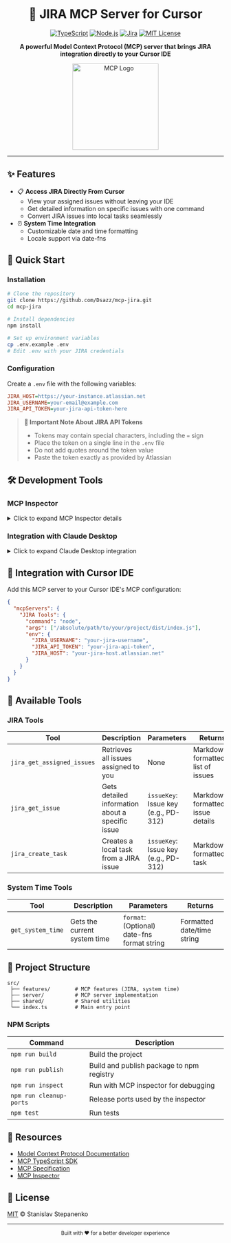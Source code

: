 <div align="center">

# 🔗 JIRA MCP Server for Cursor

[![TypeScript](https://img.shields.io/badge/TypeScript-007ACC?style=for-the-badge&logo=typescript&logoColor=white)](https://www.typescriptlang.org/)
[![Node.js](https://img.shields.io/badge/Node.js-339933?style=for-the-badge&logo=nodedotjs&logoColor=white)](https://nodejs.org/)
[![Jira](https://img.shields.io/badge/Jira-0052CC?style=for-the-badge&logo=Jira&logoColor=white)](https://www.atlassian.com/software/jira)
[![MIT License](https://img.shields.io/badge/License-MIT-green.svg?style=for-the-badge)](https://opensource.org/licenses/MIT)

<p align="center">
  <b>A powerful Model Context Protocol (MCP) server that brings JIRA integration directly to your Cursor IDE</b>
</p>

<p align="center">
  <img src="https://raw.githubusercontent.com/modelcontextprotocol/docs/main/favicon.svg" alt="MCP Logo" width="200" />
</p>

</div>

---

## ✨ Features

- 📋 **Access JIRA Directly From Cursor**
  - View your assigned issues without leaving your IDE
  - Get detailed information on specific issues with one command
  - Convert JIRA issues into local tasks seamlessly
- ⏰ **System Time Integration**
  - Customizable date and time formatting
  - Locale support via date-fns

## 🚀 Quick Start

### Installation

```bash
# Clone the repository
git clone https://github.com/Dsazz/mcp-jira.git
cd mcp-jira

# Install dependencies
npm install

# Set up environment variables
cp .env.example .env
# Edit .env with your JIRA credentials
```

### Configuration

Create a `.env` file with the following variables:

```ini
JIRA_HOST=https://your-instance.atlassian.net
JIRA_USERNAME=your-email@example.com
JIRA_API_TOKEN=your-jira-api-token-here
```

> **🔑 Important Note About JIRA API Tokens**
>
> - Tokens may contain special characters, including the `=` sign
> - Place the token on a single line in the `.env` file
> - Do not add quotes around the token value
> - Paste the token exactly as provided by Atlassian

## 🛠️ Development Tools

### MCP Inspector

<details>
<summary>Click to expand MCP Inspector details</summary>

The MCP Inspector is a powerful tool for testing and debugging your MCP server.

```bash
# Run the inspector (no separate build step needed)
npm run inspect
```

The inspector automatically:

- Loads environment variables from `.env`
- Cleans up occupied ports (5175, 3002)
- Builds the project when needed
- Starts the MCP server with your configuration
- Launches the inspector UI

Visit the inspector at http://localhost:5175?proxyPort=3002

If you encounter port conflicts:

```bash
npm run cleanup-ports
```

#### Debugging with the Inspector

The inspector UI allows you to:

- View all available MCP capabilities
- Execute tools and examine responses
- Analyze the JSON communication
- Test with different parameters

For more details, see the [MCP Inspector GitHub repository](https://github.com/modelcontextprotocol/inspector).

</details>

### Integration with Claude Desktop

<details>
<summary>Click to expand Claude Desktop integration</summary>

Test your MCP server directly with Claude:

1. Build and run your server:

   ```bash
   npm run build
   node dist/index.js
   ```

2. Configure Claude Desktop:

   ```bash
   nano ~/Library/Application\ Support/Claude/claude_desktop_config.json
   ```

3. Add the MCP configuration:

   ```json
   {
     "mcpServers": {
       "JIRA Tools": {
         "command": "node",
         "args": ["/absolute/path/to/your/project/dist/index.js"],
         "env": {
           "JIRA_USERNAME": "your-jira-username",
           "JIRA_API_TOKEN": "your-jira-api-token",
           "JIRA_HOST": "your-jira-host.atlassian.net"
         }
       }
     }
   }
   ```

4. Restart Claude Desktop and test with:
   ```
   What time is it right now?
   ```
   or
   ```
   Show me my assigned JIRA issues.
   ```

</details>

## 🔌 Integration with Cursor IDE

Add this MCP server to your Cursor IDE's MCP configuration:

```json
{
  "mcpServers": {
    "JIRA Tools": {
      "command": "node",
      "args": ["/absolute/path/to/your/project/dist/index.js"],
      "env": {
        "JIRA_USERNAME": "your-jira-username",
        "JIRA_API_TOKEN": "your-jira-api-token",
        "JIRA_HOST": "your-jira-host.atlassian.net"
      }
    }
  }
}
```

## 🧰 Available Tools

### JIRA Tools

| Tool                       | Description                                      | Parameters                           | Returns                           |
| -------------------------- | ------------------------------------------------ | ------------------------------------ | --------------------------------- |
| `jira_get_assigned_issues` | Retrieves all issues assigned to you             | None                                 | Markdown-formatted list of issues |
| `jira_get_issue`           | Gets detailed information about a specific issue | `issueKey`: Issue key (e.g., PD-312) | Markdown-formatted issue details  |
| `jira_create_task`         | Creates a local task from a JIRA issue           | `issueKey`: Issue key (e.g., PD-312) | Markdown-formatted task           |

### System Time Tools

| Tool              | Description                  | Parameters                                  | Returns                    |
| ----------------- | ---------------------------- | ------------------------------------------- | -------------------------- |
| `get_system_time` | Gets the current system time | `format`: (Optional) date-fns format string | Formatted date/time string |

## 📁 Project Structure

```
src/
 ├── features/        # MCP features (JIRA, system time)
 ├── server/          # MCP server implementation
 ├── shared/          # Shared utilities
 └── index.ts         # Main entry point
```

### NPM Scripts

| Command                 | Description                               |
| ----------------------- | ----------------------------------------- |
| `npm run build`         | Build the project                         |
| `npm run publish`       | Build and publish package to npm registry |
| `npm run inspect`       | Run with MCP inspector for debugging      |
| `npm run cleanup-ports` | Release ports used by the inspector       |
| `npm test`              | Run tests                                 |

## 📘 Resources

- [Model Context Protocol Documentation](https://modelcontextprotocol.io)
- [MCP TypeScript SDK](https://github.com/modelcontextprotocol/typescript-sdk)
- [MCP Specification](https://spec.modelcontextprotocol.io/specification/)
- [MCP Inspector](https://github.com/modelcontextprotocol/inspector)

## 📄 License

[MIT](LICENSE) © Stanislav Stepanenko

---

<div align="center">
  <sub>Built with ❤️ for a better developer experience</sub>
</div>
